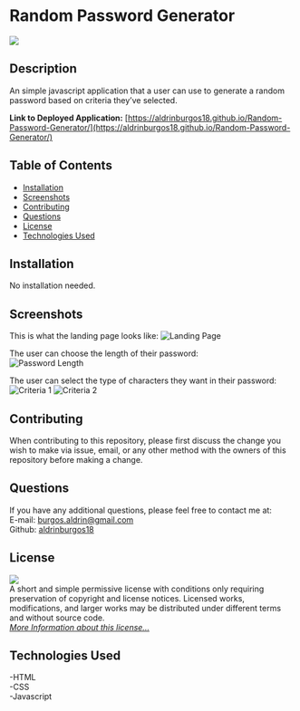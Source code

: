 # Random Password Generator

![](https://img.shields.io/badge/License-MIT-yellow.svg)

## Description

An simple javascript application that a user can use to generate a random password based on criteria they’ve selected.

**Link to Deployed Application:** [https://aldrinburgos18.github.io/Random-Password-Generator/](https://aldrinburgos18.github.io/Random-Password-Generator/)

## Table of Contents

- [Installation](#installation)
- [Screenshots](#screenshots)
- [Contributing](#contributing)
- [Questions](#questions)
- [License](#license)
- [Technologies Used](#technologies-used)

## Installation

No installation needed.

## Screenshots

This is what the landing page looks like:
![Landing Page](./assets/img/screenshot-1.png)

The user can choose the length of their password:  
![Password Length](./assets/img/screenshot-2.png)

The user can select the type of characters they want in their password:  
![Criteria 1](./assets/img/screenshot-3.png)
![Criteria 2](./assets/img/screenshot-4.png)

## Contributing

When contributing to this repository, please first discuss the change you wish to make via issue, email, or any other method with the owners of this repository before making a change.

## Questions

If you have any additional questions, please feel free to contact me at:  
E-mail: burgos.aldrin@gmail.com  
Github: [aldrinburgos18](https://github.com/aldrinburgos18)

## License

![](https://img.shields.io/badge/License-MIT-yellow.svg)  
A short and simple permissive license with conditions only requiring preservation of copyright and license notices. Licensed works, modifications, and larger works may be distributed under different terms and without source code.  
_[More Information about this license...](https://opensource.org/licenses/MIT)_

## Technologies Used

-HTML  
-CSS  
-Javascript

